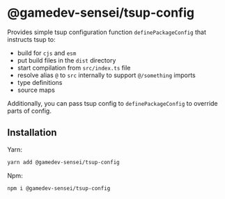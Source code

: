 # @gamedev-sensei/tsup-config

Provides simple tsup configuration function `definePackageConfig` that instructs tsup to:

* build for `cjs` and `esm`
* put build files in the `dist` directory
* start compilation from `src/index.ts` file
* resolve alias `@` to `src` internally to support `@/something` imports
* type definitions
* source maps

Additionally, you can pass tsup config to `definePackageConfig` to override parts of config.

## Installation

Yarn:
```bash
yarn add @gamedev-sensei/tsup-config
```

Npm:
```bash
npm i @gamedev-sensei/tsup-config
```